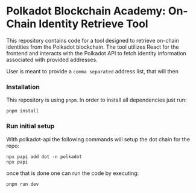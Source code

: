 # Polkadot Blockchain Academy: On-Chain Identity Retrieve Tool

This repository contains code for a tool designed to retrieve on-chain identities from the Polkadot blockchain. The tool utilizes React for the frontend and interacts with the Polkadot API to fetch identity information associated with provided addresses.

User is meant to provide a `comma separated` address list, that will then 

### Installation

This repository is using `pnpm`. In order to install all dependencies just run:
```
pnpm install
```

### Run initial setup

With polkadot-api the following commands will setup the dot chain for the repo:

```
npx papi add dot -n polkadot
npx papi
```

once that is done one can run the code by executing:

```
pnpm run dev
```
